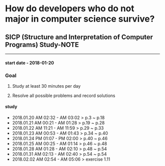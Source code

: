# How do developers who do not major in computer science survive?

## SICP (Structure and Interpretation of Computer Programs) Study-NOTE

----

#### start date - 2018-01-20




### Goal

1. Study at least 30 minutes per day

2. Resolve all possible problems and record solutions
    



#### study

- 2018.01.20 AM 02:32 - AM 03:02 > p.3 ~ p.18
- 2018.01.21 AM 00:21 - AM 01:28 > p.19 ~ p.28
- 2018.01.22 AM 11:21 - AM 11:59 > p.29 ~ p.33
- 2018.01.23 AM 00:53 - AM 01:43 > p.34 ~ p.40
- 2018.01.24 PM 01:07 - PM 02:00 > p.40 ~ p.46
- 2018.01.25 AM 00:25 - AM 01:14 > p.46 ~ p.48
- 2018.01.28 AM 01:28 - AM 02:10 > p.48 ~ p.54
- 2018.01.31 AM 02:13 - AM 02:40 > p.54 ~ p.54
- 2018.02.02 AM 02:54 - AM 05:06 > exercise 1.11
